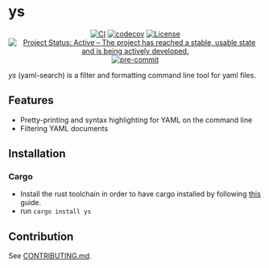# ys

<div align="center">

[![CI](https://github.com/chr1st1ank/ys/actions/workflows/ci.yml/badge.svg)](https://github.com/chr1st1ank/ys/actions/workflows/ci.yml)
[![codecov](https://codecov.io/gh/chr1st1ank/ys/branch/main/graph/badge.svg?token=8QQ02R0FOJ)](https://codecov.io/gh/chr1st1ank/ys)
[![License](https://img.shields.io/badge/License-Apache_2.0-blue.svg)](https://opensource.org/licenses/Apache-2.0)
[![Project Status: Active – The project has reached a stable, usable state and is being actively developed.](https://www.repostatus.org/badges/latest/active.svg)](https://www.repostatus.org/#active)
[![pre-commit](https://img.shields.io/badge/pre--commit-enabled-brightgreen?logo=pre-commit&logoColor=white)](https://github.com/pre-commit/pre-commit)

</div>

*ys* (yaml-search) is a filter and formatting command line tool for yaml files.

## Features
- Pretty-printing and syntax highlighting for YAML on the command line
- Filtering YAML documents

## Installation

### Cargo

* Install the rust toolchain in order to have cargo installed by following
  [this](https://www.rust-lang.org/tools/install) guide.
* run `cargo install ys`

## Contribution

See [CONTRIBUTING.md](CONTRIBUTING.md).
